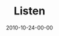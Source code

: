 ---
layout: message
category: message
series: "Game Change"
title: "Listen"
date: 2010-10-24-00-00
message_id: 643
audio: "http://s3.amazonaws.com/crossroads-media/media/legacy/mp3/House_Of_Hypocrites_02_Path_08-25-02_Tome.mp3"
audio-duration: "39:16"
program: "http://s3.amazonaws.com/crossroads-media/media/legacy/documents/10_23-24-10Program.pdf"
audio: "http://s3.amazonaws.com/crossroadsaudiomessages/gamechange03.mp3"
audio-duration: "43:26"
description: "Chuck Mingo talks about what it means to listen to God."
video: "https://s3.amazonaws.com/crossroadsvideomessages/gamechange03.mp4"
video-duration: "43:32"
video-image: "http://s3.amazonaws.com/crossroads-media/images/legacy/content/gamechange03_still.jpg"
flag: "N"
---